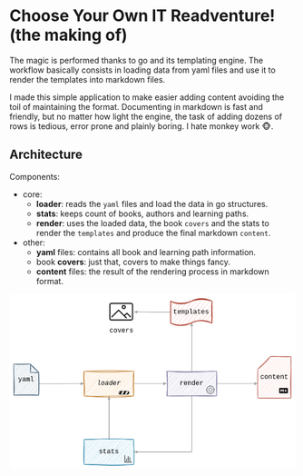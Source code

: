 # Choose Your Own IT Readventure! (the making of)

The magic is performed thanks to go and its templating engine. The workflow basically consists in loading data from yaml files and use it to render the templates into markdown files.

I made this simple application to make easier adding content avoiding the toil of maintaining the format. Documenting in markdown is fast and friendly, but no matter how light the engine, the task of adding dozens of rows is tedious, error prone and plainly boring. I hate monkey work :monkey_face:.

## Architecture

Components:
- core:
  - **loader**: reads the `yaml` files and load the data in go structures.
  - **stats**: keeps count of books, authors and learning paths.
  - **render**: uses the loaded data, the book `covers` and the stats to render the `templates` and produce the final markdown `content`.
- other:
  - **yaml** files: contains all book and learning path information.
  - book **covers**: just that, covers to make things fancy.
  - **content** files: the result of the rendering process in markdown format.
 
<p align="center">
    <img src="./arch.png" />
</p>
